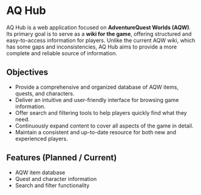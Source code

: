 # AQ Hub

AQ Hub is a web application focused on **AdventureQuest Worlds (AQW)**. Its primary goal is to serve as a **wiki for the game**, offering structured and easy-to-access information for players. Unlike the current AQW wiki, which has some gaps and inconsistencies, AQ Hub aims to provide a more complete and reliable source of information.  

## Objectives

- Provide a comprehensive and organized database of AQW items, quests, and characters.  
- Deliver an intuitive and user-friendly interface for browsing game information.  
- Offer search and filtering tools to help players quickly find what they need.  
- Continuously expand content to cover all aspects of the game in detail.  
- Maintain a consistent and up-to-date resource for both new and experienced players.  

## Features (Planned / Current)

- AQW item database  
- Quest and character information  
- Search and filter functionality  
